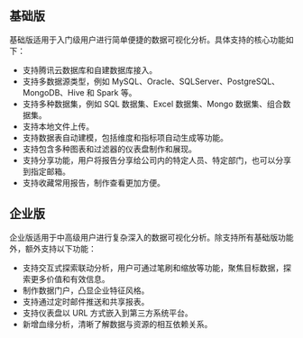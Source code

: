 ## 基础版
基础版适用于入门级用户进行简单便捷的数据可视化分析。具体支持的核心功能如下：
- 支持腾讯云数据库和自建数据库接入。
- 支持多数据源类型，例如 MySQL、Oracle、SQLServer、PostgreSQL、MongoDB、Hive 和 Spark 等。
- 支持多种数据集，例如 SQL 数据集、Excel 数据集、Mongo 数据集、组合数据集。
- 支持本地文件上传。
- 支持数据表自动建模，包括维度和指标项自动生成等功能。
- 支持包含多种图表和过滤器的仪表盘制作和展现。
- 支持分享功能，用户将报告分享给公司内的特定人员、特定部门，也可以分享到指定邮箱。
- 支持收藏常用报告，制作查看更加方便。

## 企业版

企业版适用于中高级用户进行复杂深入的数据可视化分析。除支持所有基础版功能外，额外支持以下功能：
- 支持交互式探索联动分析，用户可通过笔刷和缩放等功能，聚焦目标数据，探索更多价值和有效信息。
- 制作数据门户，凸显企业特征风格。
- 支持通过定时邮件推送和共享报表。
- 支持仪表盘以 URL 方式嵌入到第三方系统平台。
- 新增血缘分析，清晰了解数据与资源的相互依赖关系。
